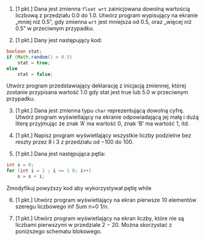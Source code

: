 1. [1 pkt.] Dana jest zmienna `float wrt` zainicjowana dowolną wartością liczbową z przedziału 0.0 do 1.0. Utwórz program wypisujący na ekranie „mniej niż 0.5”, gdy zmienna `wrt` jest mniejsza od 0.5, oraz „więcej niż 0.5” w przeciwnym przypadku.

2. [1 pkt.] Dany jest następujący kod:

``` java
boolean stat;
if (Math.random() > 0.5)
    stat = true;
else
    stat = false;
```

Utwórz program przedstawiający deklarację z inicjacją zmiennej, której zostanie przypisana wartość 1.0 gdy stat jest true lub 5.0 w przeciwnym przypadku.

3. [1 pkt.] Dana jest zmienna typu `char` reprezentującą dowolną cyfrę. Utwórz program wyświetlający na ekranie odpowiadającą jej małą i dużą literę przyjmując że znak ’A’ ma wartość 0, znak ’B’ ma wartość 1, itd.

4. [1 pkt.] Napisz program wyświetlający wszystkie liczby podzielne bez reszty przez 8 i 3 z przedziału od −100 do 100.

5. [1 pkt.] Dana jest następująca pętla:
``` java
int s = 0;
for (int i = 1 ; i <= 1 0; i++)
    s = s + i;
```
Zmodyfikuj powyższy kod aby wykorzystywał pętlę while

6. [1 pkt.] Utwórz program wyświetlający na ekran pierwsze 10 elementów szeregu liczbowego inf Sum n=0 1/n.

7. [1 pkt.] Utwórz program wyświetlający na ekran liczby, które nie są liczbami pierwszymi w przedziale 2 − 20. Można skorzystać z poniższego schematu blokowego.